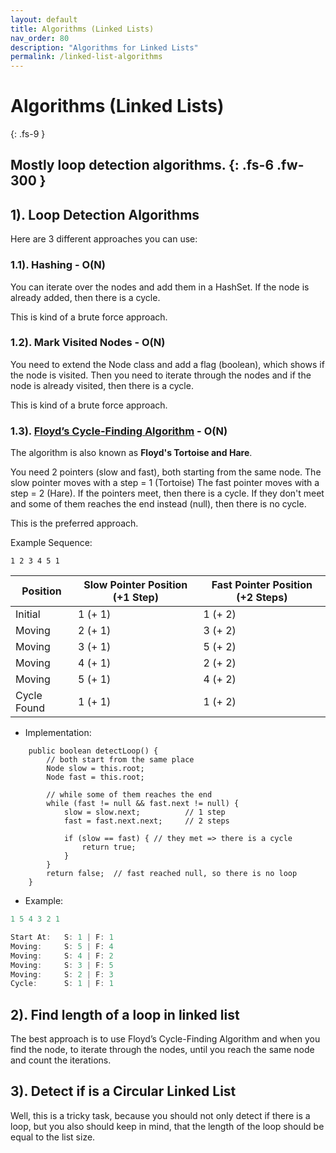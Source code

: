 ```yaml
---
layout: default
title: Algorithms (Linked Lists)
nav_order: 80
description: "Algorithms for Linked Lists"
permalink: /linked-list-algorithms
---
```


# Algorithms (Linked Lists)
{: .fs-9 }

Mostly loop detection algorithms.
{: .fs-6 .fw-300 }
---

## 1). Loop Detection Algorithms
Here are 3 different approaches you can use:

###  1.1). Hashing - O(N)
You can iterate over the nodes and add them in a HashSet. If the node is already added,
then there is a cycle.

This is kind of a brute force approach.

###  1.2). Mark Visited Nodes - O(N)
You need to extend the Node class and add a flag (boolean), which shows if the node is visited.
Then you need to iterate through the nodes and if the node is already visited, then there is a cycle.

This is kind of a brute force approach.

###  1.3). [Floyd’s Cycle-Finding Algorithm](https://en.wikipedia.org/wiki/Cycle_detection#Floyd's_Tortoise_and_Hare) - O(N)
The algorithm is also known as **Floyd's Tortoise and Hare**.

You need 2 pointers (slow and fast), both starting from the same node.
The slow pointer moves with a step = 1 (Tortoise)
The fast pointer moves with a step = 2 (Hare).
If the pointers meet, then there is a cycle. 
If they don't meet and some of them reaches the end instead (null), then there is no cycle.

This is the preferred approach.

Example Sequence:
```
1 2 3 4 5 1
```

Position| Slow Pointer Position (+1 Step) | Fast Pointer Position (+2 Steps)
---|---|---
Initial | 1 (+ 1)| 1 (+ 2)
Moving| 2 (+ 1)| 3 (+ 2)
Moving| 3 (+ 1)| 5 (+ 2)
Moving| 4 (+ 1)| 2 (+ 2)
Moving| 5 (+ 1)| 4 (+ 2)
Cycle Found| 1 (+ 1)| 1 (+ 2)

* Implementation:
```
    public boolean detectLoop() {
        // both start from the same place
        Node slow = this.root; 
        Node fast = this.root;

        // while some of them reaches the end
        while (fast != null && fast.next != null) {
            slow = slow.next;          // 1 step
            fast = fast.next.next;     // 2 steps

            if (slow == fast) { // they met => there is a cycle
                return true; 
            }
        }
        return false;  // fast reached null, so there is no loop
    }
```

* Example:
```java
1 5 4 3 2 1

Start At:   S: 1 | F: 1
Moving:     S: 5 | F: 4
Moving:     S: 4 | F: 2
Moving:     S: 3 | F: 5
Moving:     S: 2 | F: 3
Cycle:      S: 1 | F: 1
```
## 2). Find length of a loop in linked list
The best approach is to use Floyd’s Cycle-Finding Algorithm and when you find the node, 
to iterate through the nodes, until you reach the same node and count the iterations.

## 3). Detect if is a Circular Linked List
Well, this is a tricky task, because you should not only detect if there is a loop, 
but you also should keep in mind, that the length of the loop should be equal to the list size.

